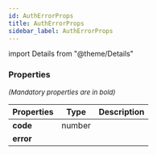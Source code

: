 ```yaml
---
id: AuthErrorProps
title: AuthErrorProps
sidebar_label: AuthErrorProps
---
```


import Details from "@theme/Details"




### Properties

<font size="2"><i>(Mandatory properties are in bold)</i></font>

| Properties | Type | Description |
| --------- | ---- | ----------- |
| **code** | number |  |
| **error** |  |  |


